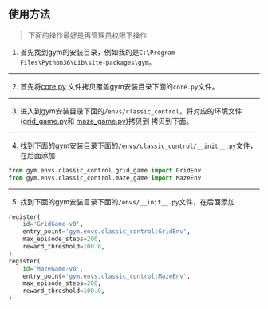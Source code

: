 ## 使用方法
> 下面的操作最好是再管理员权限下操作
1. 首先找到gym的安装目录，例如我的是`C:\Program Files\Python36\Lib\site-packages\gym`。
---
2. 首先将[core.py](https://github.com/zhuliquan/reinforcement_learning_basic_book/blob/master/1-gym_developing/core.py)
文件拷贝覆盖gym安装目录下面的`core.py`文件。
---
3. 进入到gym安装目录下面的`/envs/classic_control`，将对应的环境文件([grid_game.py](https://github.com/zhuliquan/reinforcement_learning_basic_book/blob/master/1-gym_developing/grid_game.py)和
[maze_game.py](https://github.com/zhuliquan/reinforcement_learning_basic_book/blob/master/1-gym_developing/maze_game.py))拷贝到
拷贝到下面。
---
4. 找到下面的gym安装目录下面的`/envs/classic_control/__init__.py`文件，在后面添加

```python
from gym.envs.classic_control.grid_game import GridEnv
from gym.envs.classic_control.maze_game import MazeEnv
```
---
5. 找到下面的gym安装目录下面的`/envs/__init__.py`文件，在后面添加
```python
register(
    id='GridGame-v0',
    entry_point='gym.envs.classic_control:GridEnv',
    max_episode_steps=200,
    reward_threshold=100.0,
)
register(
    id='MazeGame-v0',
    entry_point='gym.envs.classic_control:MazeEnv',
    max_episode_steps=200,
    reward_threshold=100.0,
)
```